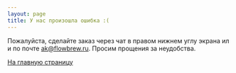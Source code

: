 ```yaml
---
layout: page
title: У нас произошла ошибка :(
---
```


Пожалуйста, сделайте заказ через чат в правом нижнем углу экрана или по почте [ak@flowbrew.ru](mailto:ak@flowbrew.ru). Просим прощения за неудобства.

[На главную страницу](/)
